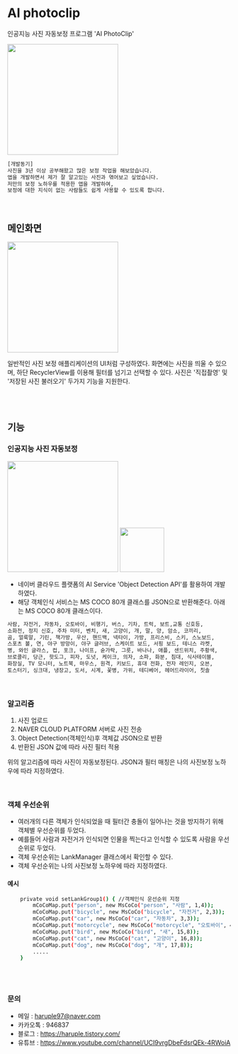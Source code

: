 # AI photoclip

인공지능 사진 자동보정 프로그램 'AI PhotoClip'



<img src = "https://user-images.githubusercontent.com/73948775/115994162-caf9fb00-a610-11eb-8229-4d1aec27160f.jpg" width="250px">


```sh
[개발동기]
사진을 3년 이상 공부해왔고 많은 보정 작업을 해보았습니다.
앱을 개발하면서 제가 잘 알고있는 사진과 엮어보고 싶었습니다.
저만의 보정 노하우를 적용한 앱을 개발하여,
보정에 대한 지식이 없는 사람들도 쉽게 사용할 수 있도록 합니다.
```

<br/>


## 메인화면

<img src = "https://user-images.githubusercontent.com/73948775/115990664-68e4ca00-a5ff-11eb-98f4-7ca4d48f807f.jpg" width="250px">

일반적인 사진 보정 애플리케이션의 UI처럼 구성하였다.
화면에는 사진을 띄울 수 있으며, 하단 RecyclerView를 이용해 필터를 넘기고 선택할 수 있다.
사진은 '직접촬영' 및 '저장된 사진 불러오기' 두가지 기능을 지원한다.

<br/>

<br/>


## 기능

### 인공지능 사진 자동보정

<img src = "https://user-images.githubusercontent.com/73948775/115992446-c3ceef00-a608-11eb-8b41-6b9c1dfb3218.gif" width="250px">

<img src = "https://user-images.githubusercontent.com/73948775/115993808-6c804d00-a60f-11eb-96ad-58edb6557d0c.png" width="100px">

- 네이버 클라우드 플랫폼의 AI Service 'Object Detection API'를 활용하여 개발하였다.
- 해당 객체인식 서비스는 MS COCO 80개 클래스를 JSON으로 반환해준다.
아래는 MS COCO 80개 클래스이다.


```sh
사람, 자전거, 자동차, 오토바이, 비행기, 버스, 기차, 트럭, 보트,교통 신호등,
소화전, 정지 신호, 주차 미터, 벤치, 새, 고양이, 개, 말, 양, 암소, 코끼리,
곰, 얼룩말, 기린, 책가방, 우산, 핸드백, 넥타이, 가방, 프리스비, 스키, 스노보드,
스포츠 볼, 연, 야구 방망이, 야구 글러브, 스케이트 보드, 서핑 보드, 테니스 라켓,
병, 와인 글라스, 컵, 포크, 나이프, 숟가락, 그릇, 바나나, 애플, 샌드위치, 주황색,
브로콜리, 당근, 핫도그, 피자, 도넛, 케이크, 의자, 소파, 화분, 침대, 식사테이블,
화장실, TV 모니터, 노트북, 마우스, 원격, 키보드, 휴대 전화, 전자 레인지, 오븐,
토스터기, 싱크대, 냉장고, 도서, 시계, 꽃병, 가위, 테디베어, 헤어드라이어, 칫솔
```

<br/>

### 알고리즘
1. 사진 업로드
2. NAVER CLOUD PLATFORM 서버로 사진 전송
3. Object Detection(객체인식)후 객체값 JSON으로 반환
4. 반환된 JSON 값에 따라 사진 필터 적용

위의 알고리즘에 따라 사진이 자동보정된다.
JSON과 필터 매칭은 나의 사진보정 노하우에 따라 지정하였다.

<br/>

### 객체 우선순위
- 여러개의 다른 객체가 인식되었을 때 필터간 충돌이 일어나는 것을 방지하기 위해 객체별 우선순위를 두었다.
- 예를들어 사람과 자전거가 인식되면 인물을 찍는다고 인식할 수 있도록 사람을 우선순위로 두었다.
- 객체 우선순위는 LankManager 클래스에서 확인할 수 있다.
- 객체 우선순위는 나의 사진보정 노하우에 따라 지정하였다.

#### 예시
```sh
    private void setLankGroup1() { //객체인식 운선순위 지정
        mCoCoMap.put("person", new MsCoCo("person", "사람", 1,4));
        mCoCoMap.put("bicycle", new MsCoCo("bicycle", "자전거", 2,3));
        mCoCoMap.put("car", new MsCoCo("car", "자동차", 3,3));
        mCoCoMap.put("motorcycle", new MsCoCo("motorcycle", "오토바이", 4,3));
        mCoCoMap.put("bird", new MsCoCo("bird", "새", 15,8));
        mCoCoMap.put("cat", new MsCoCo("cat", "고양이", 16,8));
        mCoCoMap.put("dog", new MsCoCo("dog", "개", 17,8));
        .....
    }
```



<br/>
<br/>





### 문의

  - 메일 : haruple97@naver.com
  - 카카오톡 : 946837
  - 블로그 : https://haruple.tistory.com/
  - 유튜브 : https://www.youtube.com/channel/UCI9vrgDbeFdsrQEk-4RWoiA


